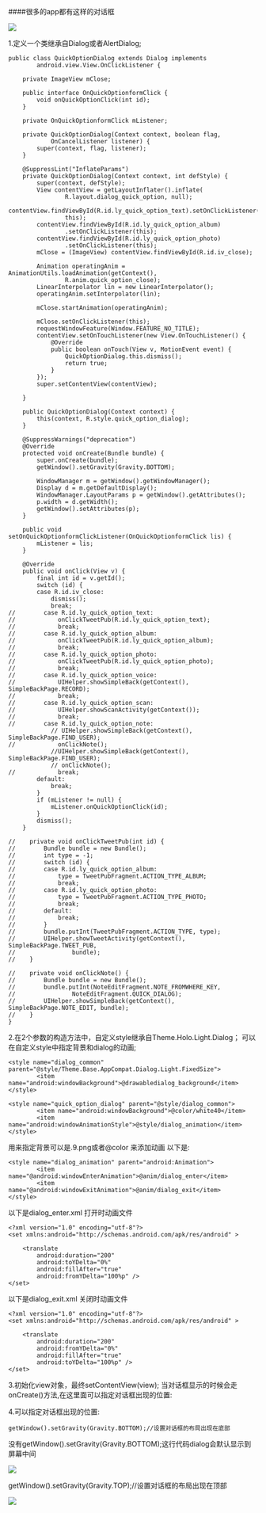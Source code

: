 ####很多的app都有这样的对话框

![](DiyDialog.PNG)

1.定义一个类继承自Dialog或者AlertDialog;
 
	public class QuickOptionDialog extends Dialog implements
	        android.view.View.OnClickListener {
	
	    private ImageView mClose;
	
	    public interface OnQuickOptionformClick {
	        void onQuickOptionClick(int id);
	    }
	
	    private OnQuickOptionformClick mListener;
	
	    private QuickOptionDialog(Context context, boolean flag,
	            OnCancelListener listener) {
	        super(context, flag, listener);
	    }
	
	    @SuppressLint("InflateParams")
	    private QuickOptionDialog(Context context, int defStyle) {
	        super(context, defStyle);
	        View contentView = getLayoutInflater().inflate(
	                R.layout.dialog_quick_option, null);
	        contentView.findViewById(R.id.ly_quick_option_text).setOnClickListener(
	                this);
	        contentView.findViewById(R.id.ly_quick_option_album)
	                .setOnClickListener(this);
	        contentView.findViewById(R.id.ly_quick_option_photo)
	                .setOnClickListener(this);
	        mClose = (ImageView) contentView.findViewById(R.id.iv_close);
	
	        Animation operatingAnim = AnimationUtils.loadAnimation(getContext(),
	                R.anim.quick_option_close);
	        LinearInterpolator lin = new LinearInterpolator();
	        operatingAnim.setInterpolator(lin);
	
	        mClose.startAnimation(operatingAnim);
	
	        mClose.setOnClickListener(this);
	        requestWindowFeature(Window.FEATURE_NO_TITLE);
	        contentView.setOnTouchListener(new View.OnTouchListener() {
	            @Override
	            public boolean onTouch(View v, MotionEvent event) {
	                QuickOptionDialog.this.dismiss();
	                return true;
	            }
	        });
	        super.setContentView(contentView);
	
	    }
	
	    public QuickOptionDialog(Context context) {
	        this(context, R.style.quick_option_dialog);
	    }
	
	    @SuppressWarnings("deprecation")
	    @Override
	    protected void onCreate(Bundle bundle) {
	        super.onCreate(bundle);
	        getWindow().setGravity(Gravity.BOTTOM);
	
	        WindowManager m = getWindow().getWindowManager();
	        Display d = m.getDefaultDisplay();
	        WindowManager.LayoutParams p = getWindow().getAttributes();
	        p.width = d.getWidth();
	        getWindow().setAttributes(p);
	    }
	
	    public void setOnQuickOptionformClickListener(OnQuickOptionformClick lis) {
	        mListener = lis;
	    }
	
	    @Override
	    public void onClick(View v) {
	        final int id = v.getId();
	        switch (id) {
	        case R.id.iv_close:
	            dismiss();
	            break;
	//        case R.id.ly_quick_option_text:
	//            onClickTweetPub(R.id.ly_quick_option_text);
	//            break;
	//        case R.id.ly_quick_option_album:
	//            onClickTweetPub(R.id.ly_quick_option_album);
	//            break;
	//        case R.id.ly_quick_option_photo:
	//            onClickTweetPub(R.id.ly_quick_option_photo);
	//            break;
	//        case R.id.ly_quick_option_voice:
	//            UIHelper.showSimpleBack(getContext(), SimpleBackPage.RECORD);
	//            break;
	//        case R.id.ly_quick_option_scan:
	//            UIHelper.showScanActivity(getContext());
	//            break;
	//        case R.id.ly_quick_option_note:
	            // UIHelper.showSimpleBack(getContext(), SimpleBackPage.FIND_USER);
	//            onClickNote();
	            //UIHelper.showSimpleBack(getContext(), SimpleBackPage.FIND_USER);
	            // onClickNote();
	//            break;
	        default:
	            break;
	        }
	        if (mListener != null) {
	            mListener.onQuickOptionClick(id);
	        }
	        dismiss();
	    }
	
	//    private void onClickTweetPub(int id) {
	//        Bundle bundle = new Bundle();
	//        int type = -1;
	//        switch (id) {
	//        case R.id.ly_quick_option_album:
	//            type = TweetPubFragment.ACTION_TYPE_ALBUM;
	//            break;
	//        case R.id.ly_quick_option_photo:
	//            type = TweetPubFragment.ACTION_TYPE_PHOTO;
	//            break;
	//        default:
	//            break;
	//        }
	//        bundle.putInt(TweetPubFragment.ACTION_TYPE, type);
	//        UIHelper.showTweetActivity(getContext(), SimpleBackPage.TWEET_PUB,
	//                bundle);
	//    }
	
	//    private void onClickNote() {
	//        Bundle bundle = new Bundle();
	//        bundle.putInt(NoteEditFragment.NOTE_FROMWHERE_KEY,
	//                NoteEditFragment.QUICK_DIALOG);
	//        UIHelper.showSimpleBack(getContext(), SimpleBackPage.NOTE_EDIT, bundle);
	//    }
	}

2.在2个参数的构造方法中，自定义style继承自Theme.Holo.Light.Dialog；
    可以在自定义style中指定背景和dialog的动画;

	<style name="dialog_common" parent="@style/Theme.Base.AppCompat.Dialog.Light.FixedSize">
	        <item name="android:windowBackground">@drawabledialog_background</item>
	</style>

	<style name="quick_option_dialog" parent="@style/dialog_common">
	        <item name="android:windowBackground">@color/white40</item>
	        <item name="android:windowAnimationStyle">@style/dialog_animation</item>
	</style>

<item name="android:windowBackground">用来指定背景可以是.9.png或者@color
<item name="android:windowAnimationStyle">来添加动画 以下是:

	<style name="dialog_animation" parent="android:Animation">
	        <item name="@android:windowEnterAnimation">@anim/dialog_enter</item>
	        <item name="@android:windowExitAnimation">@anim/dialog_exit</item>
    </style>

以下是dialog_enter.xml 打开时动画文件

	<?xml version="1.0" encoding="utf-8"?>
	<set xmlns:android="http://schemas.android.com/apk/res/android" >
	
	    <translate
	        android:duration="200"
	        android:toYDelta="0%"
	        android:fillAfter="true"
	        android:fromYDelta="100%p" />
	</set>

以下是dialog_exit.xml 关闭时动画文件

	<?xml version="1.0" encoding="utf-8"?>
	<set xmlns:android="http://schemas.android.com/apk/res/android" >
	
	    <translate
	        android:duration="200"
	        android:fromYDelta="0%"
	        android:fillAfter="true"
	        android:toYDelta="100%p" />
	</set>

3.初始化view对象，最终setContentView(view);
 当对话框显示的时候会走onCreate()方法,在这里面可以指定对话框出现的位置:

4.可以指定对话框出现的位置:

	getWindow().setGravity(Gravity.BOTTOM);//设置对话框的布局出现在底部


没有getWindow().setGravity(Gravity.BOTTOM);这行代码dialog会默认显示到屏幕中间

![](DiyDialog2.png)

getWindow().setGravity(Gravity.TOP);//设置对话框的布局出现在顶部

![](DiyDialog3.png)
